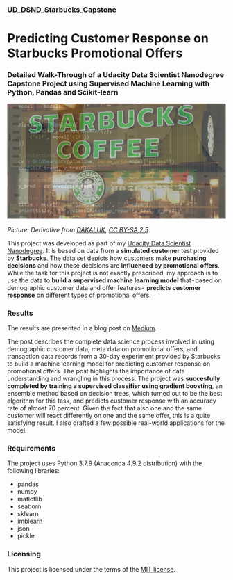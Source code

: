 ### UD_DSND_Starbucks_Capstone
# Predicting Customer Response on Starbucks Promotional Offers 
### Detailed Walk-Through of a Udacity Data Scientist Nanodegree Capstone Project using Supervised Machine Learning with Python, Pandas and Scikit-learn

![Starbucks Header](/starbucks_ml_capstone.jpg)

*Picture: Derivative from [DAKALUK](https://commons.wikimedia.org/wiki/File:HK_Starbucks_Coffee_in_Caine_Road.jpg), [CC BY-SA 2.5](https://creativecommons.org/licenses/by-sa/2.5)*

This project was developed as part of my [Udacity Data Scientist Nanodegree](https://www.udacity.com/course/data-scientist-nanodegree--nd025). It is based on data from a **simulated customer** test provided by **Starbucks**. The data set depicts how customers make **purchasing decisions** and how these decisions are **influenced by promotional offers**. While the task for this project is not exactly prescribed, my approach is to use the data to **build a supervised machine learning model** that - based on demographic customer data and offer features -  **predicts customer response** on different types of promotional offers.

### Results  

The results are presented in a blog post on [Medium](https://medium.com/).

The post describes the complete data science process involved in using demographic customer data, meta data on promotional offers, and transaction data records from a 30-day experiment provided by Starbucks to build a machine learning model for predicting customer response on promotional offers. The post highlights the importance of data understanding and wrangling in this process. The project was **succesfully completed by training a supervised classifier using gradient boosting**, an ensemble method based on decision trees, which turned out to be the best algorithm for this task, and predicts customer response with an accuracy rate of almost 70 percent. Given the fact that also one and the same customer will react differently on one and the same offer, this is a quite satisfying result. I also drafted a few possible real-world applications for the model.

### Requirements

The project uses Python 3.7.9 (Anaconda 4.9.2 distribution) with the following libraries:
- pandas
- numpy
- matlotlib
- seaborn
- sklearn
- imblearn
- json
- pickle

### Licensing

This project is licensed under the terms of the [MIT license](https://mit-license.org/).
